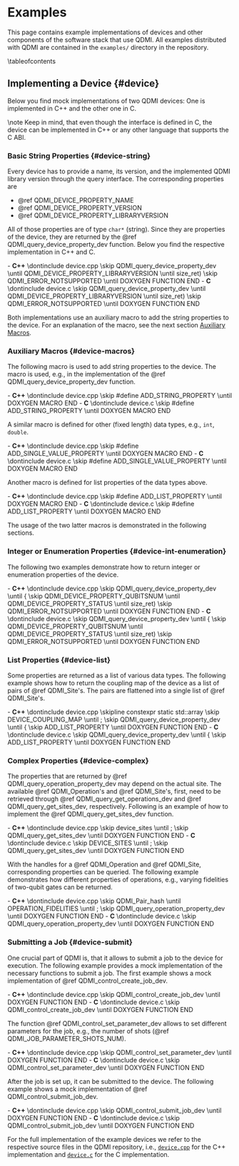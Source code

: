 # Examples

<!-- IMPORTANT: Keep the line above as the first line. -->

<!----------------------------------------------------------------------------
Copyright 2024 Munich Quantum Software Stack Project

Licensed under the Apache License, Version 2.0 with LLVM Exceptions (the
"License"); you may not use this file except in compliance with the License.
You may obtain a copy of the License at

https://github.com/Munich-Quantum-Software-Stack/QDMI/blob/develop/LICENSE

Unless required by applicable law or agreed to in writing, software
distributed under the License is distributed on an "AS IS" BASIS, WITHOUT
WARRANTIES OR CONDITIONS OF ANY KIND, either express or implied. See the
License for the specific language governing permissions and limitations under
the License.

SPDX-License-Identifier: Apache-2.0 WITH LLVM-exception
-------------------------------------------------------------------------- -->

<!-- This file is a static page and included in the ./CMakeLists.txt file. -->

This page contains example implementations of devices and other components of the software stack
that use QDMI. All examples distributed with QDMI are contained in the `examples/` directory in the
repository.

\tableofcontents

## Implementing a Device {#device}

Below you find mock implementations of two QDMI devices: One is implemented in C++ and the other one
in C.

\note Keep in mind, that even though the interface is defined in C, the device can be implemented in
C++ or any other language that supports the C ABI.

### Basic String Properties {#device-string}

Every device has to provide a name, its version, and the implemented QDMI library version through
the query interface. The corresponding properties are

- @ref QDMI_DEVICE_PROPERTY_NAME
- @ref QDMI_DEVICE_PROPERTY_VERSION
- @ref QDMI_DEVICE_PROPERTY_LIBRARYVERSION

All of those properties are of type `char*` (string). Since they are properties of the device, they
are returned by the @ref QDMI_query_device_property_dev function. Below you find the respective
implementation in C++ and C.

<!-- prettier-ignore-start -->
<div class="tabbed">
- <b class="tab-title">C++</b>
  \dontinclude device.cpp
  \skip QDMI_query_device_property_dev
  \until QDMI_DEVICE_PROPERTY_LIBRARYVERSION
  \until size_ret)
  \skip QDMI_ERROR_NOTSUPPORTED
  \until DOXYGEN FUNCTION END
- <b class="tab-title">C</b>
  \dontinclude device.c
  \skip QDMI_query_device_property_dev
  \until QDMI_DEVICE_PROPERTY_LIBRARYVERSION
  \until size_ret)
  \skip QDMI_ERROR_NOTSUPPORTED
  \until DOXYGEN FUNCTION END
</div>
<!-- prettier-ignore-end -->

Both implementations use an auxiliary macro to add the string properties to the device. For an
explanation of the macro, see the next section [Auxiliary Macros](#device-macros).

### Auxiliary Macros {#device-macros}

The following macro is used to add string properties to the device. The macro is used, e.g., in the
implementation of the @ref QDMI_query_device_property_dev function.

<!-- prettier-ignore-start -->
<div class="tabbed">
- <b class="tab-title">C++</b>
  \dontinclude device.cpp
  \skip #define ADD_STRING_PROPERTY
  \until DOXYGEN MACRO END
- <b class="tab-title">C</b>
  \dontinclude device.c
  \skip #define ADD_STRING_PROPERTY
  \until DOXYGEN MACRO END
</div>
<!-- prettier-ignore-end -->

A similar macro is defined for other (fixed length) data types, e.g., `int`, `double`.

<!-- prettier-ignore-start -->
<div class="tabbed">
- <b class="tab-title">C++</b>
  \dontinclude device.cpp
  \skip #define ADD_SINGLE_VALUE_PROPERTY
  \until DOXYGEN MACRO END
- <b class="tab-title">C</b>
  \dontinclude device.c
  \skip #define ADD_SINGLE_VALUE_PROPERTY
  \until DOXYGEN MACRO END
</div>
<!-- prettier-ignore-end -->

Another macro is defined for list properties of the data types above.

<!-- prettier-ignore-start -->
<div class="tabbed">
- <b class="tab-title">C++</b>
  \dontinclude device.cpp
  \skip #define ADD_LIST_PROPERTY
  \until DOXYGEN MACRO END
- <b class="tab-title">C</b>
  \dontinclude device.c
  \skip #define ADD_LIST_PROPERTY
  \until DOXYGEN MACRO END
</div>
<!-- prettier-ignore-end -->

The usage of the two latter macros is demonstrated in the following sections.

### Integer or Enumeration Properties {#device-int-enumeration}

The following two examples demonstrate how to return integer or enumeration properties of the
device.

<!-- prettier-ignore-start -->
<div class="tabbed">
- <b class="tab-title">C++</b>
  \dontinclude device.cpp
  \skip QDMI_query_device_property_dev
  \until {
  \skip QDMI_DEVICE_PROPERTY_QUBITSNUM
  \until QDMI_DEVICE_PROPERTY_STATUS
  \until size_ret)
  \skip QDMI_ERROR_NOTSUPPORTED
  \until DOXYGEN FUNCTION END
- <b class="tab-title">C</b>
  \dontinclude device.c
  \skip QDMI_query_device_property_dev
  \until {
  \skip QDMI_DEVICE_PROPERTY_QUBITSNUM
  \until QDMI_DEVICE_PROPERTY_STATUS
  \until size_ret)
  \skip QDMI_ERROR_NOTSUPPORTED
  \until DOXYGEN FUNCTION END
</div>
<!-- prettier-ignore-end -->

### List Properties {#device-list}

Some properties are returned as a list of various data types. The following example shows how to
return the coupling map of the device as a list of pairs of @ref QDMI_Site's. The pairs are
flattened into a single list of @ref QDMI_Site's.

<!-- prettier-ignore-start -->
<div class="tabbed">
- <b class="tab-title">C++</b>
  \dontinclude device.cpp
  \skipline constexpr static std::array<const CXX_QDMI_Site_impl_d *const, 20>
  \skip DEVICE_COUPLING_MAP
  \until ;
  \skip QDMI_query_device_property_dev
  \until {
  \skip ADD_LIST_PROPERTY
  \until DOXYGEN FUNCTION END
- <b class="tab-title">C</b>
  \dontinclude device.c
  \skip QDMI_query_device_property_dev
  \until {
  \skip ADD_LIST_PROPERTY
  \until DOXYGEN FUNCTION END
</div>
<!-- prettier-ignore-end -->

### Complex Properties {#device-complex}

The properties that are returned by @ref QDMI_query_operation_property_dev may depend on the actual
site. The available @ref QDMI_Operation's and @ref QDMI_Site's, first, need to be retrieved through
@ref QDMI_query_get_operations_dev and @ref QDMI_query_get_sites_dev, respectively. Following is an
example of how to implement the @ref QDMI_query_get_sites_dev function.

<!-- prettier-ignore-start -->
<div class="tabbed">
- <b class="tab-title">C++</b>
  \dontinclude device.cpp
  \skip device_sites
  \until ;
  \skip QDMI_query_get_sites_dev
  \until DOXYGEN FUNCTION END
- <b class="tab-title">C</b>
  \dontinclude device.c
  \skip DEVICE_SITES
  \until ;
  \skip QDMI_query_get_sites_dev
  \until DOXYGEN FUNCTION END
</div>
<!-- prettier-ignore-end -->

With the handles for a @ref QDMI_Operation and @ref QDMI_Site, corresponding properties can be
queried. The following example demonstrates how different properties of operations, e.g., varying
fidelities of two-qubit gates can be returned.

<!-- prettier-ignore-start -->
<div class="tabbed">
- <b class="tab-title">C++</b>
  \dontinclude device.cpp
  \skip QDMI_Pair_hash
  \until OPERATION_FIDELITIES
  \until ;
  \skip QDMI_query_operation_property_dev
  \until DOXYGEN FUNCTION END
- <b class="tab-title">C</b>
  \dontinclude device.c
  \skip QDMI_query_operation_property_dev
  \until DOXYGEN FUNCTION END
</div>
<!-- prettier-ignore-end -->

### Submitting a Job {#device-submit}

One crucial part of QDMI is, that it allows to submit a job to the device for execution. The
following example provides a mock implementation of the necessary functions to submit a job. The
first example shows a mock implementation of @ref QDMI_control_create_job_dev.

<!-- prettier-ignore-start -->
<div class="tabbed">
- <b class="tab-title">C++</b>
  \dontinclude device.cpp
  \skip QDMI_control_create_job_dev
  \until DOXYGEN FUNCTION END
- <b class="tab-title">C</b>
  \dontinclude device.c
  \skip QDMI_control_create_job_dev
  \until DOXYGEN FUNCTION END
</div>
<!-- prettier-ignore-end -->

The function @ref QDMI_control_set_parameter_dev allows to set different parameters for the job,
e.g., the number of shots (@ref QDMI_JOB_PARAMETER_SHOTS_NUM).

<!-- prettier-ignore-start -->
<div class="tabbed">
- <b class="tab-title">C++</b>
  \dontinclude device.cpp
  \skip QDMI_control_set_parameter_dev
  \until DOXYGEN FUNCTION END
- <b class="tab-title">C</b>
  \dontinclude device.c
  \skip QDMI_control_set_parameter_dev
  \until DOXYGEN FUNCTION END
</div>
<!-- prettier-ignore-end -->

After the job is set up, it can be submitted to the device. The following example shows a mock
implementation of @ref QDMI_control_submit_job_dev.

<!-- prettier-ignore-start -->
<div class="tabbed">
- <b class="tab-title">C++</b>
  \dontinclude device.cpp
  \skip QDMI_control_submit_job_dev
  \until DOXYGEN FUNCTION END
- <b class="tab-title">C</b>
  \dontinclude device.c
  \skip QDMI_control_submit_job_dev
  \until DOXYGEN FUNCTION END
</div>
<!-- prettier-ignore-end -->

For the full implementation of the example devices we refer to the respective source files in the
QDMI repository, i.e.,
[`device.cpp`](https://github.com/Munich-Quantum-Software-Stack/QDMI/blob/develop/examples/device/cxx/device.cpp)
for the C++ implementation and
[`device.c`](https://github.com/Munich-Quantum-Software-Stack/QDMI/blob/develop/examples/device/c/device.c)
for the C implementation.
